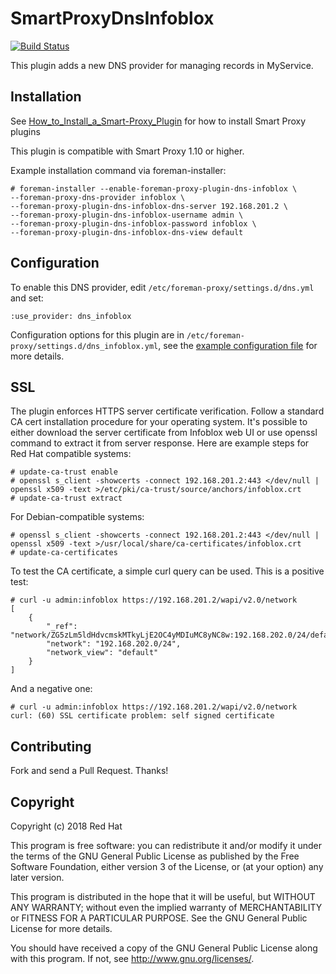 # SmartProxyDnsInfoblox

[![Build Status](https://travis-ci.org/theforeman/smart_proxy_dns_infoblox.svg?branch=master)](https://travis-ci.org/theforeman/smart_proxy_dns_infoblox)

This plugin adds a new DNS provider for managing records in MyService.

## Installation

See [How_to_Install_a_Smart-Proxy_Plugin](http://projects.theforeman.org/projects/foreman/wiki/How_to_Install_a_Smart-Proxy_Plugin)
for how to install Smart Proxy plugins

This plugin is compatible with Smart Proxy 1.10 or higher.

Example installation command via foreman-installer:

```
# foreman-installer --enable-foreman-proxy-plugin-dns-infoblox \
--foreman-proxy-dns-provider infoblox \
--foreman-proxy-plugin-dns-infoblox-dns-server 192.168.201.2 \
--foreman-proxy-plugin-dns-infoblox-username admin \
--foreman-proxy-plugin-dns-infoblox-password infoblox \
--foreman-proxy-plugin-dns-infoblox-dns-view default
```

## Configuration

To enable this DNS provider, edit `/etc/foreman-proxy/settings.d/dns.yml` and set:

    :use_provider: dns_infoblox

Configuration options for this plugin are in `/etc/foreman-proxy/settings.d/dns_infoblox.yml`, see the [example configuration file](config/dns_infoblox.yml.example) for more details.

## SSL

The plugin enforces HTTPS server certificate verification. Follow a standard CA cert installation procedure for your operating system. It's possible to either download the server certificate from Infoblox web UI or use openssl command to extract it from server response. Here are example steps for Red Hat compatible systems:

```
# update-ca-trust enable
# openssl s_client -showcerts -connect 192.168.201.2:443 </dev/null | openssl x509 -text >/etc/pki/ca-trust/source/anchors/infoblox.crt
# update-ca-trust extract
```

For Debian-compatible systems:

```
# openssl s_client -showcerts -connect 192.168.201.2:443 </dev/null | openssl x509 -text >/usr/local/share/ca-certificates/infoblox.crt
# update-ca-certificates
```

To test the CA certificate, a simple curl query can be used. This is a positive test:

```
# curl -u admin:infoblox https://192.168.201.2/wapi/v2.0/network
[
    {
        "_ref": "network/ZG5zLm5ldHdvcmskMTkyLjE2OC4yMDIuMC8yNC8w:192.168.202.0/24/default",
        "network": "192.168.202.0/24",
        "network_view": "default"
    }
]
```

And a negative one:

```
# curl -u admin:infoblox https://192.168.201.2/wapi/v2.0/network
curl: (60) SSL certificate problem: self signed certificate
```

## Contributing

Fork and send a Pull Request. Thanks!

## Copyright

Copyright (c) 2018 Red Hat

This program is free software: you can redistribute it and/or modify
it under the terms of the GNU General Public License as published by
the Free Software Foundation, either version 3 of the License, or
(at your option) any later version.

This program is distributed in the hope that it will be useful,
but WITHOUT ANY WARRANTY; without even the implied warranty of
MERCHANTABILITY or FITNESS FOR A PARTICULAR PURPOSE.  See the
GNU General Public License for more details.

You should have received a copy of the GNU General Public License
along with this program.  If not, see <http://www.gnu.org/licenses/>.

